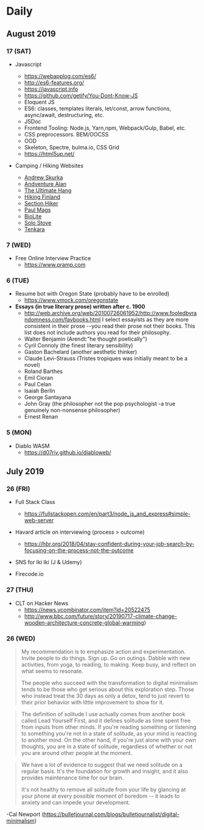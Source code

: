 # Daily 

## August 2019

### 17 (SAT)
* Javascript
   * https://webapplog.com/es6/
   * http://es6-features.org/
   * https://javascript.info
   * https://github.com/getify/You-Dont-Know-JS
   * Eloquent JS
   * ES6: classes, templates literals, let/const, arrow functions, async/await, destructuring, etc.
   * JSDoc
   * Frontend Tooling: Node.js, Yarn,npm, Webpack/Gulp, Babel, etc.
   * CSS preprocessors. BEM/OOCSS
   * OOD
   * Skeleton, Spectre, bulma.io, CSS Grid
   * https://html5up.net/

* Camping / Hiking Websites
   * [Andrew Skurka](https://andrewskurka.com/worthy-reading-my-favorite-backpacking-blogs-websites-and-forums/)
   * [Andventure Alan](https://www.adventurealan.com/recommended-backpacking-gear/)
   * [The Ultimate Hang](http://theultimatehang.com/)   
   * [Hiking Finland](https://hikinginfinland.com/about/)
   * [Section Hiker](https://sectionhiker.com/category/trip-report/)
   * [Paul Mags](https://pmags.com/about-me)
   * [BioLite](https://www.bioliteenergy.com)
   * [Solo Stove](https://www.solostove.com/solo-stove-lite/)   
   * [Tenkara](http://ttcmayfly.web.fc2.com/school.html#%E3%83%95%E3%83%A9%E3%82%A4)

   
### 7 (WED)
* Free Online Interview Practice
   * https://www.pramp.com

### 6 (TUE)
* Resume bot with Oregon State (probably have to be enrolled)
   * https://www.vmock.com/oregonstate
*  **Essays (in true literary prose) written after c. 1900**
   * http://web.archive.org/web/20100726061952/http://www.fooledbyrandomness.com/favbooks.html
I select essayists as they are more consistent in their prose --you read their prose not their books. This list does not include authors you read for their philosophy.
   * Walter Benjamin (Arendt:"he thought poetically")
   * Cyril Connoly (the finest literary sensibility)
   * Gaston Bachelard (another aesthetic thinker)
   * Claude Levi-Strauss (Tristes tropiques was initially meant to be a novel)
   * Roland Barthes
   * Emil Cioran
   * Paul Celan
   * Isaiah Berlin
   * George Santayana
   * John Gray (the philosopher not the pop psychologist -a true genuinely non-nonsense philosopher)
   * Ernest Renan

### 5 (MON)
* Diablo WASM
   * https://d07riv.github.io/diabloweb/ 

## July 2019

### 26 (FRI)
* Full Stack Class
    * https://fullstackopen.com/en/part3/node_js_and_express#simple-web-server

* Havard article on interviewing (process > outcome)
    * https://hbr.org/2018/04/stay-confident-during-your-job-search-by-focusing-on-the-process-not-the-outcome

* SNS for Iki Iki (J & Udemy)
* Firecode.io

### 27 (THU)
* CLT on Hacker News
    * https://news.ycombinator.com/item?id=20522475
    * http://www.bbc.com/future/story/20190717-climate-change-wooden-architecture-concrete-global-warming)

### 26 (WED)
> My recommendation is to emphasize action and experimentation. Invite people to do things. Sign up. Go on outings. Dabble with new activities, from yoga, to reading, to making. Keep busy, and reflect on what seems to resonate.
>
> The people who succeed with the transformation to digital minimalism tends to be those who get serious about this exploration step. Those who instead treat the 30 days as only a detox, tend to just revert to their prior behavior with little improvement to show for it.

> The definition of solitude I use actually comes from another book called Lead Yourself First, and it defines solitude as time spent free from inputs from other minds. If you're reading something or listening to something you're not in a state of solitude, as your mind is reacting to another mind. On the other hand, if you're just alone with your own thoughts, you are in a state of solitude, regardless of whether or not you are around other people at the moment.

> We have a lot of evidence to suggest that we need solitude on a regular basis. It's the foundation for growth and insight, and it also provides maintenance time for our brain.
>
> It's not healthy to remove all solitude from your life by glancing at your phone at every possible moment of boredom -- it leads to anxiety and can impede your development.

-Cal Newport (https://bulletjournal.com/blogs/bulletjournalist/digital-minimalism)

